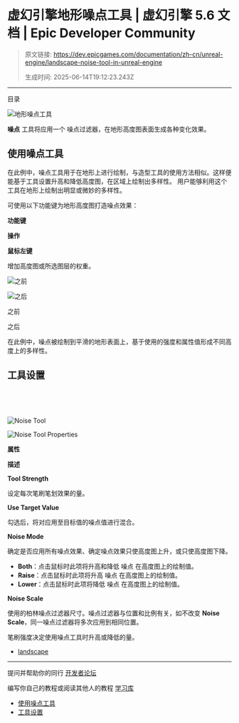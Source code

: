 # 虚幻引擎地形噪点工具 | 虚幻引擎 5.6 文档 | Epic Developer Community

> 原文链接: https://dev.epicgames.com/documentation/zh-cn/unreal-engine/landscape-noise-tool-in-unreal-engine
> 
> 生成时间: 2025-06-14T19:12:23.243Z

---

目录

![地形噪点工具](https://dev.epicgames.com/community/api/documentation/image/88dad8df-465b-4001-ba4e-4c209b0d1c67?resizing_type=fill&width=1920&height=335)

**噪点** 工具将应用一个 噪点过滤器，在地形高度图表面生成各种变化效果。

## 使用噪点工具

在此例中，噪点工具用于在地形上进行绘制，与造型工具的使用方法相似。这样便能基于工具设置升高和降低高度图，在区域上绘制出多样性。 用户能够利用这个工具在地形上绘制出明显或微妙的多样性。

可使用以下功能键为地形高度图打造噪点效果：

**功能键**

**操作**

**鼠标左键**

增加高度图或所选图层的权重。

![之前](https://d1iv7db44yhgxn.cloudfront.net/documentation/images/fe9176c8-9286-40c3-b2b0-79ece3c29563/01-before-noise.png "Before")

![之后](https://d1iv7db44yhgxn.cloudfront.net/documentation/images/cd6ac311-d9a6-4c15-b381-0484b52449d9/02-after-noise.png "After")

之前

之后

在此例中，噪点被绘制到平滑的地形表面上，基于使用的强度和属性值形成不同高度上的多样性。

## 工具设置

 

 

![Noise Tool](https://d1iv7db44yhgxn.cloudfront.net/documentation/images/07b6c477-042a-445c-b069-7f16abf786f6/03-noise-tool.png "Noise Tool")

![Noise Tool Properties](https://d1iv7db44yhgxn.cloudfront.net/documentation/images/c1c0abc2-b47b-4c9d-8d27-63a0f0edb420/04-noise-tool-properties.png "Noise Tool Properties")

**属性**

**描述**

**Tool Strength**

设定每次笔刷笔划效果的量。

**Use Target Value**

勾选后，将对应用至目标值的噪点值进行混合。

**Noise Mode**

确定是否应用所有噪点效果、确定噪点效果只使高度图上升，或只使高度图下降。

-   **Both**：点击鼠标时此项将升高和降低 噪点 在高度图上的绘制值。
-   **Raise**：点击鼠标时此项将升高 噪点 在高度图上的绘制值。
-   **Lower**：点击鼠标时此项将降低 噪点 在高度图上的绘制值。

**Noise Scale**

使用的柏林噪点过滤器尺寸。噪点过滤器与位置和比例有关，如不改变 **Noise Scale**，同一噪点过滤器将多次应用到相同位置。

笔刷强度决定使用噪点工具时升高或降低的量。

-   [landscape](https://dev.epicgames.com/community/search?query=landscape)

* * *

提问并帮助你的同行 [开发者论坛](https://forums.unrealengine.com/categories?tag=unreal-engine)

编写你自己的教程或阅读其他人的教程 [学习库](https://dev.epicgames.com/community/unreal-engine/learning)

-   [使用噪点工具](/documentation/zh-cn/unreal-engine/landscape-noise-tool-in-unreal-engine#%E4%BD%BF%E7%94%A8%E5%99%AA%E7%82%B9%E5%B7%A5%E5%85%B7)
-   [工具设置](/documentation/zh-cn/unreal-engine/landscape-noise-tool-in-unreal-engine#%E5%B7%A5%E5%85%B7%E8%AE%BE%E7%BD%AE)